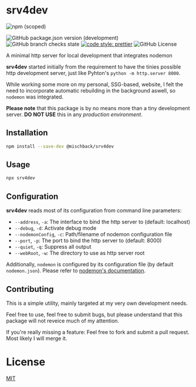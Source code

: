 # srv4dev

![npm (scoped)](https://img.shields.io/npm/v/@mischback/srv4dev?style=flat)

![GitHub package.json version (development)](https://img.shields.io/github/package-json/v/mischback/srv4dev/development?style=flat)
![GitHub branch checks state](https://img.shields.io/github/workflow/status/mischback/srv4dev/CI%20default%20branch?style=flat&logo=github)
[![code style: prettier](https://img.shields.io/badge/code_style-prettier-ff69b4.svg?style=flat&logo=prettier)](https://github.com/prettier/prettier)
![GitHub License](https://img.shields.io/github/license/mischback/srv4dev?style=flat)

A minimal http server for local development that integrates nodemon

**srv4dev** started initially from the requirement to have the tinies possible
http development server, just like Pyhton's `python -m http.server 8000`.

While working some more on my personal, SSG-based, website, I felt the need to
incorporate automatic rebuilding in the background aswell, so `nodemon` was
integrated.

**Please note** that this package is by no means more than a tiny development
server. **DO NOT USE** this in any _production environment_.

## Installation

```bash
npm install --save-dev @mischback/srv4dev
```

## Usage

```bash
npx srv4dev
```

## Configuration

**srv4dev** reads most of its configuration from command line parameters:

- `--address`, `-a`: The interface to bind the http server to (default: localhost)
- `--debug`, `-d`: Activate debug mode
- `--nodemonConfig`, `-c`: Path/filename of nodemon configuration file
- `--port`, `-p`: The port to bind the http server to (default: 8000)
- `--quiet`, `-q`: Suppress all output
- `--webRoot`, `-w`: The directory to use as http server root

Additionally, `nodemon` is configured by its configuration file (by default
`nodemon.json`). Please refer to
[nodemon's documentation](https://github.com/remy/nodemon#config-files).

## Contributing

This is a simple utility, mainly targeted at my very own development needs.

Feel free to use, feel free to submit bugs, but please understand that this
package will not reveice much of my attention.

If you're really missing a feature: Feel free to fork and submit a pull
request. Most likely I will merge it.

# License

[MIT](https://choosealicense.com/licenses/mit)
